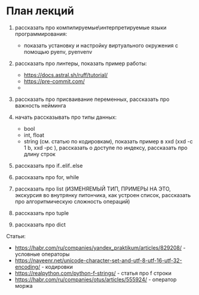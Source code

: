 # План лекций

1) рассказать про компилируемые\интерпретируемые языки программирования:
    - показать установку и настройку виртуального окружения с помощью pyenv, pyenvenv

2) рассказать про линтеры, показать пример работы:
   - https://docs.astral.sh/ruff/tutorial/
   - https://pre-commit.com/
   - 

3) рассказать про присваивание переменных, рассказать про важность нейминга

4) начать рассказывать про типы данных:
   - bool
   - int, float
   - string (см. статью по кодировкам), показать пример в xxd (xxd -c 1 b, xxd -pc ), рассказать о доступе по индексу, рассказать про длину строк

5) рассказать про if..elif..else

6) рассказать про for, while

7) рассказать про list (ИЗМЕНЯЕМЫЙ ТИП, ПРИМЕРЫ НА ЭТО, экскурсия во внутрянку питончика, как устроен список, рассказать про алгоритмическую сложность операций)

8) рассказать про tuple

9) рассказать про dict

Статьи:
- https://habr.com/ru/companies/yandex_praktikum/articles/829208/ - условные операторы
- https://naveenr.net/unicode-character-set-and-utf-8-utf-16-utf-32-encoding/ - кодировки
- https://realpython.com/python-f-strings/ - статья про f строки
- https://habr.com/ru/companies/otus/articles/555924/ - оператор моржа 